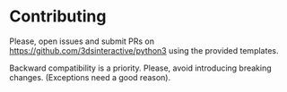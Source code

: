 # Contributing

Please, open issues and submit PRs on https://github.com/3dsinteractive/python3 using the provided templates.

Backward compatibility is a priority. Please, avoid introducing breaking changes. (Exceptions need a good reason).